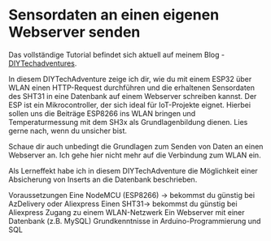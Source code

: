 # Sensordaten an einen eigenen Webserver senden
Das vollständige Tutorial befindet sich aktuell auf meinem Blog - [DIYTechadventures](https://diytechadventures.de/sensordaten-an-pc-senden/).

In diesem DIYTechAdventure zeige ich dir, wie du mit einem ESP32 über WLAN einen HTTP-Request durchführen 
und die erhaltenen Sensordaten des SHT31 in eine Datenbank auf einem Webserver schreiben kannst. 
Der ESP ist ein Mikrocontroller, der sich ideal für IoT-Projekte eignet.
Hierbei sollen uns die Beiträge ESP8266 ins WLAN bringen und Temperaturmessung mit dem SH3x als Grundlagenbildung dienen. 
Lies gerne nach, wenn du unsicher bist.

Schaue dir auch unbedingt die Grundlagen zum Senden von Daten an einen Webserver an. Ich gehe hier nicht mehr auf die Verbindung zum WLAN ein.

Als Lerneffekt habe ich in diesem DIYTechAdventure die Möglichkeit einer Absicherung von Inserts an die Datenbank beschrieben.

Voraussetzungen
Eine NodeMCU (ESP8266) -> bekommst du günstig bei AzDelivery oder Aliexpress
Einen SHT31-> bekommst du günstig bei Aliexpress
Zugang zu einem WLAN-Netzwerk
Ein Webserver mit einer Datenbank (z.B. MySQL)
Grundkenntnisse in Arduino-Programmierung und SQL
